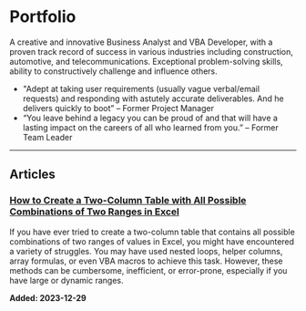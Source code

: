 # Portfolio
 
A creative and innovative Business Analyst and VBA Developer, with a proven track record of success in various industries including construction, automotive, and telecommunications. Exceptional problem-solving skills, ability to constructively challenge and influence others.

- "Adept at taking user requirements (usually vague verbal/email requests) and responding with astutely accurate deliverables. And he delivers quickly to boot” – Former Project Manager
- “You leave behind a legacy you can be proud of and that will have a lasting impact on the careers of all who learned from you.” – Former Team Leader

---

## Articles

### [How to Create a Two-Column Table with All Possible Combinations of Two Ranges in Excel](https://github.com/gfcox1970/excel-lambda)

If you have ever tried to create a two-column table that contains all possible combinations of two ranges of values in Excel, you might have encountered a variety of struggles. You may have used nested loops, helper columns, array formulas, or even VBA macros to achieve this task. However, these methods can be cumbersome, inefficient, or error-prone, especially if you have large or dynamic ranges.

**Added: 2023-12-29**

